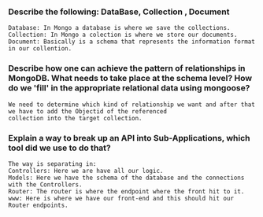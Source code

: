 ### Describe the following: DataBase, Collection , Document
    Database: In Mongo a database is where we save the collections.
    Collection: In Mongo a colection is where we store our documents.
    Document: Basically is a schema that represents the information format in our collention.
    

### Describe how one can achieve the pattern of relationships in MongoDB. What needs to take place at the schema level? How do we 'fill' in the appropriate relational data using mongoose?
    We need to determine which kind of relationship we want and after that we have to add the Objectid of the referenced
    collection into the target collection.

### Explain a way to break up an API into Sub-Applications, which tool did we use to do that?
    The way is separating in:
    Controllers: Here we are have all our logic.
    Models: Here we have the schema of the database and the connections with the Controllers.
    Router: The router is where the endpoint where the front hit to it.
    www: Here is where we have our front-end and this should hit our Router endpoints.